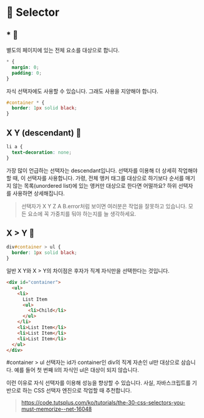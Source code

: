 # &#127749; Selector

## \* &#128656;

별도의 페이지에 있는 전체 요소를 대상으로 합니다.

```css
* {
  margin: 0;
  padding: 0;
}
```

자식 선택자에도 사용할 수 있습니다. 그래도 사용을 지양해야 합니다.

```css
#container * {
  border: 1px solid black;
}
```

## X Y (descendant) &#128692;

```css
li a {
  text-decoration: none;
}
```

가장 많이 언급하는 선택자는 descendant입니다. 선택자를 이용해 더 상세히 작업해야 할 때, 이 선택자를 사용합니다. 가령, 전체 앵커 태그를 대상으로 하기보다 순서를 매기지 않는 목록(unordered list)에 있는 앵커만 대상으로 한다면 어떨까요? 하위 선택자를 사용하면 상세해집니다.

> 선택자가 X Y Z A B.error처럼 보이면 여러분은 작업을 잘못하고 있습니다. 모든 요소에 꼭 가중치를 둬야 하는지를 늘 생각하세요.

## X > Y &#127745;

```css
div#container > ul {
  border: 1px solid black;
}
```

일반 X Y와 X > Y의 차이점은 후자가 직계 자식만을 선택한다는 것입니다.

```html
<div id="container">
  <ul>
    <li>
      List Item
      <ul>
        <li>Child</li>
      </ul>
    </li>
    <li>List Item</li>
    <li>List Item</li>
    <li>List Item</li>
  </ul>
</div>
```

#container > ul 선택자는 id가 container인 div의 직계 자손인 ul만 대상으로 삼습니다. 예를 들어 첫 번째 li의 자식인 ul은 대상이 되지 않습니다.

이런 이유로 자식 선택자를 이용해 성능을 향상할 수 있습니다. 사실, 자바스크립트를 기반으로 하는 CSS 선택자 엔진으로 작업할 때 추천합니다.

> https://code.tutsplus.com/ko/tutorials/the-30-css-selectors-you-must-memorize--net-16048

